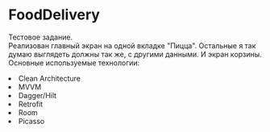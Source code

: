 # FoodDelivery

Тестовое задание.<br>
Реализован главный экран на одной вкладке "Пицца".
Остальные я так думаю выглядеть должны так же, с другими данными. 
И экран корзины.<br>
Основные используемые технологии:
<li>Clean Architecture 
<li>MVVM 
<li>Dagger/Hilt
<li>Retrofit
<li>Room
<li>Picasso
